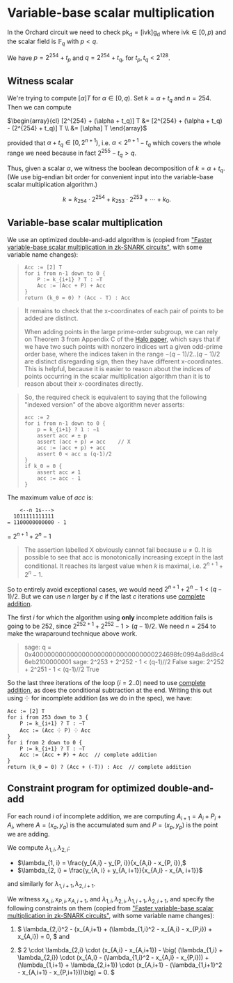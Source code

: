# Variable-base scalar multiplication

In the Orchard circuit we need to check $\mathsf{pk_d} = [\mathsf{ivk}] \mathsf{g_d}$ where $\mathsf{ivk} \in [0, p)$ and the scalar field is $\mathbb{F}_q$ with $p < q$.

We have $p = 2^{254} + t_p$ and $q = 2^{254} + t_q$, for $t_p, t_q < 2^{128}$.

## Witness scalar
We're trying to compute $[\alpha] T$ for $\alpha \in [0, q)$. Set $k = \alpha + t_q$ and $n = 254$. Then we can compute

$\begin{array}{cl}
[2^{254} + (\alpha + t_q)] T &= [2^{254} + (\alpha + t_q) - (2^{254} + t_q)] T \\
                             &= [\alpha] T
\end{array}$

provided that $\alpha + t_q \in [0, 2^{n+1})$, i.e. $\alpha < 2^{n+1} - t_q$ which covers the whole range we need because in fact $2^{255} - t_q > q$.

Thus, given a scalar $\alpha$, we witness the boolean decomposition of $k = \alpha + t_q.$ (We use big-endian bit order for convenient input into the variable-base scalar multiplication algorithm.)

$$k = k_{254} \cdot 2^{254} + k_{253} \cdot 2^{253} + \cdots + k_0.$$

## Variable-base scalar multiplication
We use an optimized double-and-add algorithm is (copied from ["Faster variable-base scalar multiplication in zk-SNARK circuits"](https://github.com/zcash/zcash/issues/3924), with some variable name changes):
> 
>     Acc := [2] T
>     for i from n-1 down to 0 {
>         P := k_{i+1} ? T : −T
>         Acc := (Acc + P) + Acc
>     }
>     return (k_0 = 0) ? (Acc - T) : Acc

> It remains to check that the x-coordinates of each pair of points to be added are distinct.
> 
> When adding points in the large prime-order subgroup, we can rely on Theorem 3 from Appendix C of the [Halo paper](https://eprint.iacr.org/2019/1021.pdf), which says that if we have two such points with nonzero indices wrt a given odd-prime order base, where the indices taken in the range $-(q-1)/2..(q-1)/2$ are distinct disregarding sign, then they have different x-coordinates. This is helpful, because it is easier to reason about the indices of points occurring in the scalar multiplication algorithm than it is to reason about their x-coordinates directly.

> So, the required check is equivalent to saying that the following "indexed version" of the above algorithm never asserts:
> 
>     acc := 2
>     for i from n-1 down to 0 {
>         p = k_{i+1} ? 1 : −1
>         assert acc ≠ ± p
>         assert (acc + p) ≠ acc    // X
>         acc := (acc + p) + acc
>         assert 0 < acc ≤ (q-1)/2
>     }
>     if k_0 = 0 {
>         assert acc ≠ 1
>         acc := acc - 1
>     }

The maximum value of $acc$ is:
```
    <--n 1s--->
  1011111111111
= 1100000000000 - 1
```
= $2^{n+1} + 2^n - 1$

> The assertion labelled X obviously cannot fail because $u \neq 0$. It is possible to see that acc is monotonically increasing except in the last conditional. It reaches its largest value when $k$ is maximal, i.e. $2^{n+1} + 2^n - 1$.

So to entirely avoid exceptional cases, we would need $2^{n+1} + 2^n - 1 < (q-1)/2$. But we can use $n$ larger by $c$ if the last $c$ iterations use [complete addition](./complete-add.md).

The first $i$ for which the algorithm using **only** incomplete addition fails is going to be $252$, since $2^{252+1} + 2^{252} - 1 > (q - 1)/2$. We need $n = 254$ to make the wraparound technique above work.

> sage: q = 0x40000000000000000000000000000000224698fc0994a8dd8c46eb2100000001
sage: 2^253 + 2^252 - 1 < (q-1)//2
False
sage: 2^252 + 2^251 - 1 < (q-1)//2
True

So the last three iterations of the loop ($i = 2..0$) need to use [complete addition](./complete-add.md), as does the conditional subtraction at the end. Writing this out using ⸭ for incomplete addition (as we do in the spec), we have:

    Acc := [2] T
    for i from 253 down to 3 {
        P := k_{i+1} ? T : −T
        Acc := (Acc ⸭ P) ⸭ Acc
    }
    for i from 2 down to 0 {
        P := k_{i+1} ? T : −T
        Acc := (Acc + P) + Acc  // complete addition
    }
    return (k_0 = 0) ? (Acc + (-T)) : Acc  // complete addition

## Constraint program for optimized double-and-add
For each round $i$ of incomplete addition, we are computing $A_{i+1} = A_i + P_i + A_i$, where $A = (x_a, y_a)$ is the accumulated sum and $P = (x_p, y_p)$ is the point we are adding.

We compute $\lambda_{1, i}, \lambda_{2, i}$:
- $\lambda_{1, i} = \frac{y_{A,i} - y_{P, i}}{x_{A,i} - x_{P, i}},$
- $\lambda_{2, i} = \frac{y_{A, i} + y_{A, i+1}}{x_{A,i} - x_{A, i+1}}$

and similarly for $\lambda_{1, i+1}, \lambda_{2, i+1}$.

We witness $x_{A,i}, x_{P,i}, x_{A, i+1},$ and $\lambda_{1, i}, \lambda_{2, i}, \lambda_{1, i+1}, \lambda_{2, i+1},$ and specify the following constraints on them (copied from ["Faster variable-base scalar multiplication in zk-SNARK circuits"](https://github.com/zcash/zcash/issues/3924), with some variable name changes):

1. $
\lambda_{2,i}^2 - (x_{A,i+1} + (\lambda_{1,i}^2 - x_{A,i} - x_{P,i}) + x_{A,i}) = 0,
$ and

2. $
2 \cdot \lambda_{2,i} \cdot (x_{A,i} - x_{A,i+1}) - \big(
        (\lambda_{1,i} + \lambda_{2,i}) \cdot (x_{A,i} - (\lambda_{1,i}^2 - x_{A,i} - x_{P,i})) +
        (\lambda_{1,i+1} + \lambda_{2,i+1}) \cdot (x_{A,i+1} - (\lambda_{1,i+1}^2 - x_{A,i+1} - x_{P,i+1}))\big) = 0.
$